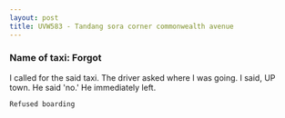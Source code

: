 ```yaml
---
layout: post
title: UVW583 - Tandang sora corner commonwealth avenue
---
```


### Name of taxi: Forgot

I called for the said taxi. The driver asked where I was going. 
I said, UP town. 
He said 'no.'
He immediately left.

```Refused boarding```
